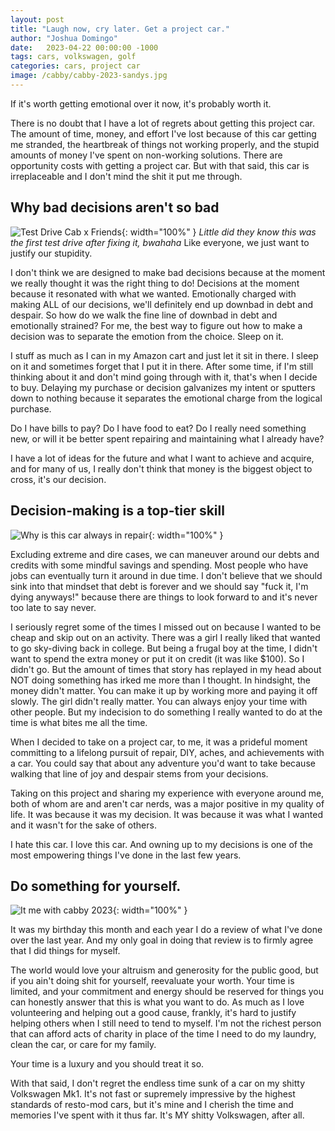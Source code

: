 ```yaml
---
layout: post
title: "Laugh now, cry later. Get a project car."
author: "Joshua Domingo"
date:   2023-04-22 00:00:00 -1000
tags: cars, volkswagen, golf
categories: cars, project car
image: /cabby/cabby-2023-sandys.jpg
---
```

If it's worth getting emotional over it now, it's probably worth it.

There is no doubt that I have a lot of regrets about getting this project car. The amount of time, money, and effort I've lost because of this car getting me stranded, the heartbreak of things not working properly, and the stupid amounts of money I've spent on non-working solutions. There are opportunity costs with getting a project car. But with that said, this car is irreplaceable and I don't mind the shit it put me through.

## Why bad decisions aren't so bad
![Test Drive Cab x Friends](https://www.sudoyashi.com/assets/img/cabby/friends-x-cabby.jpg){: width="100%" }
*Little did they know this was the first test drive after fixing it, bwahaha*
Like everyone, we just want to justify our stupidity.

I don't think we are designed to make bad decisions because at the moment we really thought it was the right thing to do! Decisions at the moment because it resonated with what we wanted. Emotionally charged with making ALL of our decisions, we'll definitely end up downbad in debt and despair. So how do we walk the fine line of downbad in debt and emotionally strained? For me, the best way to figure out how to make a decision was to separate the emotion from the choice. Sleep on it.

I stuff as much as I can in my Amazon cart and just let it sit in there. I sleep on it and sometimes forget that I put it in there. After some time, if I'm still thinking about it and don't mind going through with it, that's when I decide to buy. Delaying my purchase or decision galvanizes my intent or sputters down to nothing because it separates the emotional charge from the logical purchase.

Do I have bills to pay? Do I have food to eat? Do I really need something new, or will it be better spent repairing and maintaining what I already have?

I have a lot of ideas for the future and what I want to achieve and acquire, and for many of us, I really don't think that money is the biggest object to cross, it's our decision.

## Decision-making is a top-tier skill

![Why is this car always in repair](https://www.sudoyashi.com/assets/img/cabby-gallery-5.jpg){: width="100%" }

Excluding extreme and dire cases, we can maneuver around our debts and credits with some mindful savings and spending. Most people who have jobs can eventually turn it around in due time. I don't believe that we should sink into that mindset that debt is forever and we should say "fuck it, I'm dying anyways!" because there are things to look forward to and it's never too late to say never.

I seriously regret some of the times I missed out on because I wanted to be cheap and skip out on an activity. There was a girl I really liked that wanted to go sky-diving back in college. But being a frugal boy at the time, I didn't want to spend the extra money or put it on credit (it was like $100). So I didn't go. But the amount of times that story has replayed in my head about NOT doing something has irked me more than I thought. In hindsight, the money didn't matter. You can make it up by working more and paying it off slowly. The girl didn't really matter. You can always enjoy your time with other people. But my indecision to do something I really wanted to do at the time is what bites me all the time.

When I decided to take on a project car, to me, it was a prideful moment committing to a lifelong pursuit of repair, DIY, aches, and achievements with a car. You could say that about any adventure you'd want to take because walking that line of joy and despair stems from your decisions.

Taking on this project and sharing my experience with everyone around me, both of whom are and aren't car nerds, was a major positive in my quality of life. It was because it was my decision. It was because it was what I wanted and it wasn't for the sake of others.

I hate this car. I love this car. And owning up to my decisions is one of the most empowering things I've done in the last few years.

## Do something for yourself.

![It me with cabby 2023](https://www.sudoyashi.com/assets/img/cabby/cabby-2023-checker.jpg){: width="100%" }

It was my birthday this month and each year I do a review of what I've done over the last year. And my only goal in doing that review is to firmly agree that I did things for myself.

The world would love your altruism and generosity for the public good, but if you ain't doing shit for yourself, reevaluate your worth. Your time is limited, and your commitment and energy should be reserved for things you can honestly answer that this is what you want to do. As much as I love volunteering and helping out a good cause, frankly, it's hard to justify helping others when I still need to tend to myself. I'm not the richest person that can afford acts of charity in place of the time I need to do my laundry, clean the car, or care for my family.

Your time is a luxury and you should treat it so.

With that said, I don't regret the endless time sunk of a car on my shitty Volkswagen Mk1. It's not fast or supremely impressive by the highest standards of resto-mod cars, but it's mine and I cherish the time and memories I've spent with it thus far. It's MY shitty Volkswagen, after all.